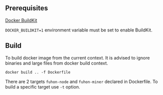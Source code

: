 ## Prerequisites

[Docker BuildKit](https://docs.docker.com/develop/develop-images/build_enhancements/#to-enable-buildkit-builds)

`DOCKER_BUILDKIT=1` environment variable must be set to enable BuildKit. 

## Build

To build docker image from the current context. It is advised to ignore binaries and large files from docker build context.

    docker build .. -f Dockerfile

There are 2 targets `fuhon-node` and `fuhon-miner` declared in Dockerfile. To build a specific target use `-t` option.
